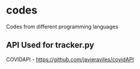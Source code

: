 # codes
Codes from different programming languages

## API Used for tracker.py
COVIDAPI - https://github.com/javieraviles/covidAPI
